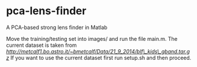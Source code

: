 pca-lens-finder
===============

A PCA-based strong lens finder in Matlab

Move the training/testing set into images/ and run the file main.m. The current dataset is taken from _http://metcalf1.bo.astro.it/~bmetcalf/Data/21_9_2014/blf\_kids\_gband.tar.gz_
If you want to use the current dataset first run setup.sh and then proceed.
